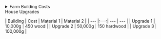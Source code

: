 <details><summary>Farm Building Costs</summary>
<p>
  
  | Building | Cost | Material 1 | Material 2 | Material 3 |
  | --- |:---:| --- | --- | --- |
  | Barn | 6,000g | 350 wood | 150 stone |  
  | Big Barn | 12,000g | 450 wood | 200 stone |  
  | Delux Barn | 25,000g | 550 wood | 300 stone |  
  | Coop | 4,000g | 300 wood | 100 stone |  
  | Big Coop | 10,000g | 400 wood | 150 stone |  
  | Deluxe Coop | 20,000g | 500 wood | 200 stone |  
  | Fish Pond | 5,000g | 200 stone | 5 seaweed | 5 green algae |  
  | Shed | 15,000g | 300 wood |  
  | Big Shed | 20,000g | 550 wood | 300 stone |  
  | Slime Hutch | 10,000g | 500 stone | 10 refined quartz | 1 iridium bar |  
  | Stable | 10,000g | 100 hardwood | 5 iron bar | 
  
</p>
</details

<details><summary>House Upgrades</summary>
<p>
  | Building | Cost | Material 1 | Material 2 |
  | --- |:---:| --- | --- |
  | Upgrade 1 | 10,000g | 450 wood |  
  | Upgrade 2 | 50,000g | 150 hardwood |  
  | Upgrade 3 | 100,000g |  
</p>
</details>


